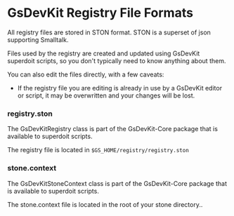 # GsDevKit Registry File Formats

All registry files are stored in STON format. STON is a superset of json supporting Smalltalk.

Files used by the registry are created and updated using GsDevKit superdoit scripts, so you don't typically need to know anything about them.

You can also edit the files directly, with a few caveats:

- If the registry file you are editing is already in use by a GsDevKit editor or script, it may be overwritten and your changes will be lost.


### registry.ston

The GsDevKitRegistry class is part of the GsDevKit-Core package that is available to superdoit scripts.

The registry file is located in `$GS_HOME/registry/registry.ston`


### stone.context

The GsDevKitStoneContext class is part of the GsDevKit-Core package that is available to superdoit scripts.

The stone.context file is located in the root of your stone directory..

